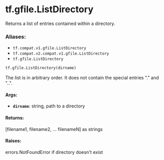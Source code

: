 <div itemscope itemtype="http://developers.google.com/ReferenceObject">
<meta itemprop="name" content="tf.gfile.ListDirectory" />
<meta itemprop="path" content="Stable" />
</div>

# tf.gfile.ListDirectory

Returns a list of entries contained within a directory.

### Aliases:

* `tf.compat.v1.gfile.ListDirectory`
* `tf.compat.v2.compat.v1.gfile.ListDirectory`
* `tf.gfile.ListDirectory`

``` python
tf.gfile.ListDirectory(dirname)
```

<!-- Placeholder for "Used in" -->

The list is in arbitrary order. It does not contain the special entries "."
and "..".

#### Args:


* <b>`dirname`</b>: string, path to a directory


#### Returns:

[filename1, filename2, ... filenameN] as strings



#### Raises:

errors.NotFoundError if directory doesn't exist
